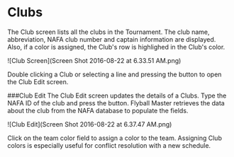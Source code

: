 # Clubs
The Club screen lists all the clubs in the Tournament. The club name, abbreviation, NAFA club number and captain information are displayed. Also, if a color is assigned, the Club's row is highlighed in the Club's color.

![Club Screen](Screen Shot 2016-08-22 at 6.33.51 AM.png)

Double clicking a Club or selecting a line and pressing the <Edit> button to open the Club Edit screen.

###Club Edit
The Club Edit screen updates the details of a Clubs. Type the NAFA ID of the club and press the <Lookup> button. Flyball Master retrieves the data about the club from the NAFA database to populate the fields.

![Club Edit](Screen Shot 2016-08-22 at 6.37.47 AM.png)

Click on the team color field to assign a color to the team. Assigning Club colors is especially useful for conflict resolution with a new schedule.
